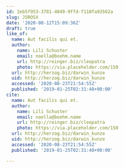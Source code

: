 ```yaml
---
id: 2eb5f953-3781-4049-9ffd-f110fa93562a
slug: J5RO5X
date: '2020-08-12T15:09:36Z'
draft: true
like_of:
  name: Aut facilis qui et.
  author:
    name: Lili Schuster
    email: noella@boehm.name
    url: http://reinger.biz/cleopatra
    photo: https://via.placeholder.com/150
  url: http://herzog.biz/darwin_kunze
  uid: http://herzog.biz/darwin_kunze
  accessed: '2020-08-23T21:54:55Z'
  published: '2019-01-25T02:31:48+00:00'
cite:
  name: Aut facilis qui et.
  author:
    name: Lili Schuster
    email: noella@boehm.name
    url: http://reinger.biz/cleopatra
    photo: https://via.placeholder.com/150
  url: http://herzog.biz/darwin_kunze
  uid: http://herzog.biz/darwin_kunze
  accessed: '2020-08-23T21:54:55Z'
  published: '2019-01-25T02:31:48+00:00'

---
```



